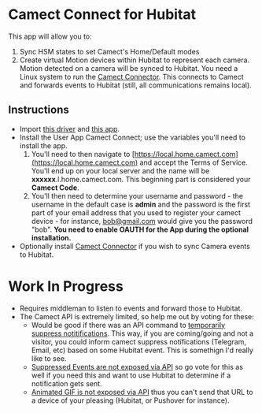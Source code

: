 # Camect Connect for Hubitat

This app will allow you to:
1. Sync HSM states to set Camect's Home/Default modes
2. Create virtual Motion devices within Hubitat to represent each camera.
Motion detected on a camera will be synced to Hubitat. You need a Linux system
to run the [Camect Connector](https://github.com/bdwilson/camect-connector). This connects to Camect and forwards events to
Hubitat (still, all communications remains local). 

Instructions
---
* Import [this
driver](https://raw.githubusercontent.com/bdwilson/hubitat/master/Camect/camect_connect-motion-driver.py)
and [this
app](https://raw.githubusercontent.com/bdwilson/hubitat/master/Camect/camect_connect-app.py).
* Install the User App Camect Connect; use the variables you'll need to install the app.
    1. You'll need to then navigate to [https://local.home.camect.com](https://local.home.camect.com) and accept the Terms of Service. You'll end up on your local server and the name will be **xxxxxx**.l.home.camect.com. This beginning part is considered your **Camect Code**. 
    2. You'll then need to determine your username and password - the username in the default case is **admin** and the password is the first part of your email address that you used to register your camect device - for instance, bob@gmail.com would give you the password "bob".
**You need to enable OAUTH for the App during the optional installation.**
* Optionally install
[Camect Connector](https://github.com/bdwilson/hubitat/master/Camect/camect_connector.py)
if you wish to sync Camera events to Hubitat. 

# Work In Progress
* Requires middleman to listen to events and forward those to Hubitat. 
* The Camect API is extremely limited, so help me out by voting for these:
    * Would be good if there was an API command to [temporarily suppress notitifications](https://groups.google.com/a/camect.com/forum/?oldui=1#!category-topic/forum/feature-request/1MnFjSAdPUI).  This way, if you are coming/going and not a visitor, you could inform camect suppress notifications (Telegram, Email, etc) based on some Hubitat event. This is somethign I'd really like to see.
    * [Suppressed Events are not exposed via API](https://groups.google.com/a/camect.com/forum/?oldui=1#!category-topic/forum/feature-request/A0K0YgHQizQ) so go vote for this as well if you need this and want to use Hubitat to determine if a notification gets sent.
    * [Animated GIF is not exposed via API](https://groups.google.com/a/camect.com/forum/?oldui=1#!category-topic/forum/feature-request/_PLRDMPR02Q) thus you can't send that URL to a device of your pleasing (Hubitat, or Pushover for instance).  

